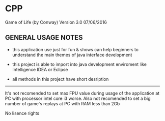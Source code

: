 # CPP
Game of Life (by Conway) Version 3.0 07/06/2016

GENERAL USAGE NOTES
-------------------

- this application use just for fun & shows can help 
beginners to understand the main themes of java interface 
development

- this project is able to import into java development 
enviroment like Intelligence IDEA or Eclipse

- all methods in this project have short desription
----------------------------------------------------------

It's not recomended to set max FPU value during usage of the 
application at PC with processor intel core i3 worse. Also not
recomended to set a big number of game's replays at PC with RAM 
less than 2Gb

No lisence rights
